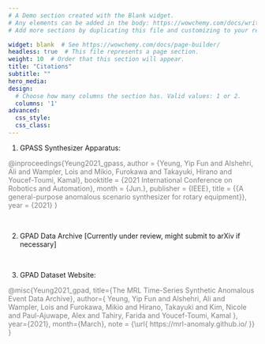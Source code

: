 ```yaml
---
# A Demo section created with the Blank widget.
# Any elements can be added in the body: https://wowchemy.com/docs/writing-markdown-latex/
# Add more sections by duplicating this file and customizing to your requirements.

widget: blank  # See https://wowchemy.com/docs/page-builder/
headless: true  # This file represents a page section.
weight: 10  # Order that this section will appear.
title: "Citations"
subtitle: ""
hero_media: 
design:
  # Choose how many columns the section has. Valid values: 1 or 2.
  columns: '1'
advanced:
  css_style:
  css_class:
---
```

1. GPASS Synthesizer Apparatus:
<p style="color:grey"> @inproceedings{Yeung2021_gpass,
author = {Yeung, Yip Fun and Alshehri, Ali and Wampler, Lois and Mikio, Furokawa and Takayuki, Hirano and Youcef-Toumi, Kamal},
booktitle = {2021 International Conference on Robotics and Automation},
month = {Jun.},
publisher = {IEEE},
title = {{A general-purpose anomalous scenario synthesizer for rotary equipment}},
year = {2021}
}</p>
<br>

2. GPAD Data Archive [Currently under review, might submit to arXiv if necessary]
<br>

3. GPAD Dataset Website:
<p style="color:grey">@misc{Yeung2021_gpad,
title={The MRL Time-Series Synthetic Anomalous Event Data Archive},
author={ Yeung, Yip Fun and Alshehri, Ali and Wampler, Lois and Furokawa, Mikio and Hirano, Takayuki and Kim, Nicole and Paul-Ajuwape, Alex and Tahiry, Farida and Youcef-Toumi, Kamal },
year={2021},
month={March},
note = {\url{ https://mrl-anomaly.github.io/ }}
}</p>
